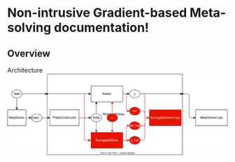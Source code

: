 # Non-intrusive Gradient-based Meta-solving documentation!

## Overview

Architecture
![](figures/architecture.svg)